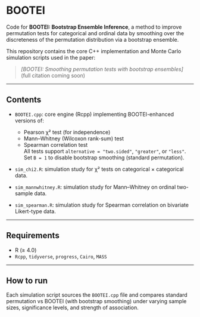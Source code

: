 # BOOTEI

Code for **BOOTEI: Bootstrap Ensemble Inference**, a method to improve permutation tests for categorical and ordinal data by smoothing over the discreteness of the permutation distribution via a bootstrap ensemble.

This repository contains the core C++ implementation and Monte Carlo simulation scripts used in the paper:

> *[BOOTEI: Smoothing permutation tests with bootstrap ensembles]* (full citation coming soon)

---

##  Contents

- `BOOTEI.cpp`: core engine (Rcpp) implementing BOOTEI-enhanced versions of:
  - Pearson χ² test (for independence)
  - Mann–Whitney (Wilcoxon rank-sum) test
  - Spearman correlation test  
  All tests support `alternative = "two.sided"`, `"greater"`, or `"less"`.  
  Set `B = 1` to disable bootstrap smoothing (standard permutation).

- `sim_chi2.R`: simulation study for χ² tests on categorical × categorical data.

- `sim_mannwhitney.R`: simulation study for Mann–Whitney on ordinal two-sample data.

- `sim_spearman.R`: simulation study for Spearman correlation on bivariate Likert-type data.

---

##  Requirements

- R (≥ 4.0)
- `Rcpp`, `tidyverse`, `progress`, `Cairo`, `MASS`

---


##  How to run

Each simulation script sources the `BOOTEI.cpp` file and compares standard permutation vs BOOTEI (with bootstrap smoothing) under varying sample sizes, significance levels, and strength of association.



